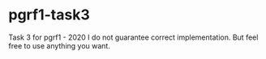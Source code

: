 # pgrf1-task3
Task 3 for pgrf1 - 2020
I do not guarantee correct implementation. But feel free to use anything you want.
